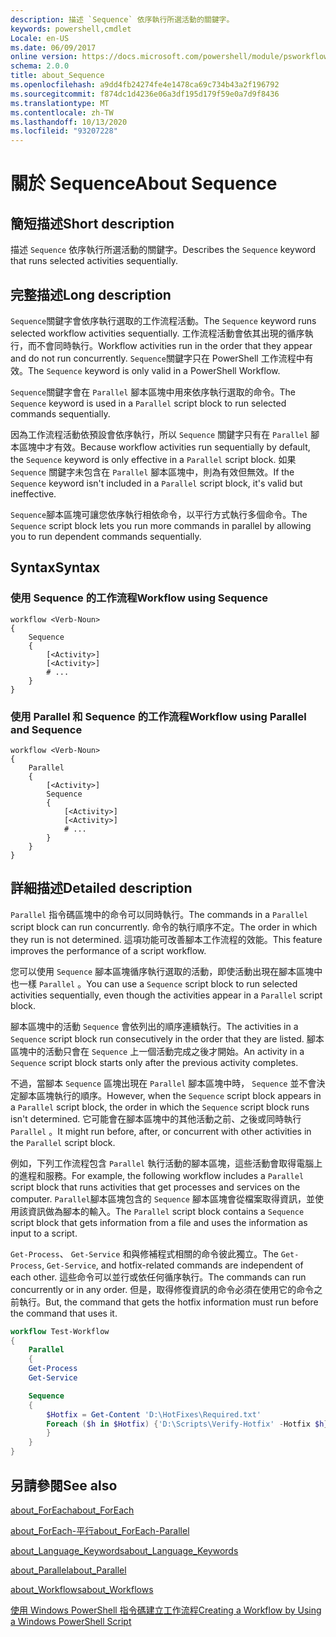```yaml
---
description: 描述 `Sequence` 依序執行所選活動的關鍵字。
keywords: powershell,cmdlet
Locale: en-US
ms.date: 06/09/2017
online version: https://docs.microsoft.com/powershell/module/psworkflow/about/about_sequence?view=powershell-5.1&WT.mc_id=ps-gethelp
schema: 2.0.0
title: about_Sequence
ms.openlocfilehash: a9dd4fb24274fe4e1478ca69c734b43a2f196792
ms.sourcegitcommit: f874dc1d4236e06a3df195d179f59e0a7d9f8436
ms.translationtype: MT
ms.contentlocale: zh-TW
ms.lasthandoff: 10/13/2020
ms.locfileid: "93207228"
---
```

# <a name="about-sequence"></a><span data-ttu-id="958a2-104">關於 Sequence</span><span class="sxs-lookup"><span data-stu-id="958a2-104">About Sequence</span></span>

## <a name="short-description"></a><span data-ttu-id="958a2-105">簡短描述</span><span class="sxs-lookup"><span data-stu-id="958a2-105">Short description</span></span>

<span data-ttu-id="958a2-106">描述 `Sequence` 依序執行所選活動的關鍵字。</span><span class="sxs-lookup"><span data-stu-id="958a2-106">Describes the `Sequence` keyword that runs selected activities sequentially.</span></span>

## <a name="long-description"></a><span data-ttu-id="958a2-107">完整描述</span><span class="sxs-lookup"><span data-stu-id="958a2-107">Long description</span></span>

<span data-ttu-id="958a2-108">`Sequence`關鍵字會依序執行選取的工作流程活動。</span><span class="sxs-lookup"><span data-stu-id="958a2-108">The `Sequence` keyword runs selected workflow activities sequentially.</span></span> <span data-ttu-id="958a2-109">工作流程活動會依其出現的循序執行，而不會同時執行。</span><span class="sxs-lookup"><span data-stu-id="958a2-109">Workflow activities run in the order that they appear and do not run concurrently.</span></span> <span data-ttu-id="958a2-110">`Sequence`關鍵字只在 PowerShell 工作流程中有效。</span><span class="sxs-lookup"><span data-stu-id="958a2-110">The `Sequence` keyword is only valid in a PowerShell Workflow.</span></span>

<span data-ttu-id="958a2-111">`Sequence`關鍵字會在 `Parallel` 腳本區塊中用來依序執行選取的命令。</span><span class="sxs-lookup"><span data-stu-id="958a2-111">The `Sequence` keyword is used in a `Parallel` script block to run selected commands sequentially.</span></span>

<span data-ttu-id="958a2-112">因為工作流程活動依預設會依序執行，所以 `Sequence` 關鍵字只有在 `Parallel` 腳本區塊中才有效。</span><span class="sxs-lookup"><span data-stu-id="958a2-112">Because workflow activities run sequentially by default, the `Sequence` keyword is only effective in a `Parallel` script block.</span></span> <span data-ttu-id="958a2-113">如果 `Sequence` 關鍵字未包含在 `Parallel` 腳本區塊中，則為有效但無效。</span><span class="sxs-lookup"><span data-stu-id="958a2-113">If the `Sequence` keyword isn't included in a `Parallel` script block, it's valid but ineffective.</span></span>

<span data-ttu-id="958a2-114">`Sequence`腳本區塊可讓您依序執行相依命令，以平行方式執行多個命令。</span><span class="sxs-lookup"><span data-stu-id="958a2-114">The `Sequence` script block lets you run more commands in parallel by allowing you to run dependent commands sequentially.</span></span>

## <a name="syntax"></a><span data-ttu-id="958a2-115">Syntax</span><span class="sxs-lookup"><span data-stu-id="958a2-115">Syntax</span></span>

### <a name="workflow-using-sequence"></a><span data-ttu-id="958a2-116">使用 Sequence 的工作流程</span><span class="sxs-lookup"><span data-stu-id="958a2-116">Workflow using Sequence</span></span>

```
workflow <Verb-Noun>
{
    Sequence
    {
        [<Activity>]
        [<Activity>]
        # ...
    }
}
```

### <a name="workflow-using-parallel-and-sequence"></a><span data-ttu-id="958a2-117">使用 Parallel 和 Sequence 的工作流程</span><span class="sxs-lookup"><span data-stu-id="958a2-117">Workflow using Parallel and Sequence</span></span>

```
workflow <Verb-Noun>
{
    Parallel
    {
        [<Activity>]
        Sequence
        {
            [<Activity>]
            [<Activity>]
            # ...
        }
    }
}
```

## <a name="detailed-description"></a><span data-ttu-id="958a2-118">詳細描述</span><span class="sxs-lookup"><span data-stu-id="958a2-118">Detailed description</span></span>

<span data-ttu-id="958a2-119">`Parallel` 指令碼區塊中的命令可以同時執行。</span><span class="sxs-lookup"><span data-stu-id="958a2-119">The commands in a `Parallel` script block can run concurrently.</span></span> <span data-ttu-id="958a2-120">命令的執行順序不定。</span><span class="sxs-lookup"><span data-stu-id="958a2-120">The order in which they run is not determined.</span></span> <span data-ttu-id="958a2-121">這項功能可改善腳本工作流程的效能。</span><span class="sxs-lookup"><span data-stu-id="958a2-121">This feature improves the performance of a script workflow.</span></span>

<span data-ttu-id="958a2-122">您可以使用 `Sequence` 腳本區塊循序執行選取的活動，即使活動出現在腳本區塊中也一樣 `Parallel` 。</span><span class="sxs-lookup"><span data-stu-id="958a2-122">You can use a `Sequence` script block to run selected activities sequentially, even though the activities appear in a `Parallel` script block.</span></span>

<span data-ttu-id="958a2-123">腳本區塊中的活動 `Sequence` 會依列出的順序連續執行。</span><span class="sxs-lookup"><span data-stu-id="958a2-123">The activities in a `Sequence` script block run consecutively in the order that they are listed.</span></span> <span data-ttu-id="958a2-124">腳本區塊中的活動只會在 `Sequence` 上一個活動完成之後才開始。</span><span class="sxs-lookup"><span data-stu-id="958a2-124">An activity in a `Sequence` script block starts only after the previous activity completes.</span></span>

<span data-ttu-id="958a2-125">不過，當腳本 `Sequence` 區塊出現在 `Parallel` 腳本區塊中時， `Sequence` 並不會決定腳本區塊執行的順序。</span><span class="sxs-lookup"><span data-stu-id="958a2-125">However, when the `Sequence` script block appears in a `Parallel` script block, the order in which the `Sequence` script block runs isn't determined.</span></span> <span data-ttu-id="958a2-126">它可能會在腳本區塊中的其他活動之前、之後或同時執行 `Parallel` 。</span><span class="sxs-lookup"><span data-stu-id="958a2-126">It might run before, after, or concurrent with other activities in the `Parallel` script block.</span></span>

<span data-ttu-id="958a2-127">例如，下列工作流程包含 `Parallel` 執行活動的腳本區塊，這些活動會取得電腦上的進程和服務。</span><span class="sxs-lookup"><span data-stu-id="958a2-127">For example, the following workflow includes a `Parallel` script block that runs activities that get processes and services on the computer.</span></span> <span data-ttu-id="958a2-128">`Parallel`腳本區塊包含的 `Sequence` 腳本區塊會從檔案取得資訊，並使用該資訊做為腳本的輸入。</span><span class="sxs-lookup"><span data-stu-id="958a2-128">The `Parallel` script block contains a `Sequence` script block that gets information from a file and uses the information as input to a script.</span></span>

<span data-ttu-id="958a2-129">`Get-Process`、 `Get-Service` 和與修補程式相關的命令彼此獨立。</span><span class="sxs-lookup"><span data-stu-id="958a2-129">The `Get-Process`, `Get-Service`, and hotfix-related commands are independent of each other.</span></span> <span data-ttu-id="958a2-130">這些命令可以並行或依任何循序執行。</span><span class="sxs-lookup"><span data-stu-id="958a2-130">The commands can run concurrently or in any order.</span></span> <span data-ttu-id="958a2-131">但是，取得修復資訊的命令必須在使用它的命令之前執行。</span><span class="sxs-lookup"><span data-stu-id="958a2-131">But, the command that gets the hotfix information must run before the command that uses it.</span></span>

```powershell
workflow Test-Workflow
{
    Parallel
    {
    Get-Process
    Get-Service

    Sequence
    {
        $Hotfix = Get-Content 'D:\HotFixes\Required.txt'
        Foreach ($h in $Hotfix) {'D:\Scripts\Verify-Hotfix' -Hotfix $h}
        }
    }
}
```

## <a name="see-also"></a><span data-ttu-id="958a2-132">另請參閱</span><span class="sxs-lookup"><span data-stu-id="958a2-132">See also</span></span>

[<span data-ttu-id="958a2-133">about_ForEach</span><span class="sxs-lookup"><span data-stu-id="958a2-133">about_ForEach</span></span>](../../Microsoft.PowerShell.Core/About/about_Foreach.md)

[<span data-ttu-id="958a2-134">about_ForEach-平行</span><span class="sxs-lookup"><span data-stu-id="958a2-134">about_ForEach-Parallel</span></span>](about_ForEach-Parallel.md)

[<span data-ttu-id="958a2-135">about_Language_Keywords</span><span class="sxs-lookup"><span data-stu-id="958a2-135">about_Language_Keywords</span></span>](../../Microsoft.PowerShell.Core/About/about_Language_Keywords.md)

[<span data-ttu-id="958a2-136">about_Parallel</span><span class="sxs-lookup"><span data-stu-id="958a2-136">about_Parallel</span></span>](about_Parallel.md)

[<span data-ttu-id="958a2-137">about_Workflows</span><span class="sxs-lookup"><span data-stu-id="958a2-137">about_Workflows</span></span>](about_Workflows.md)

[<span data-ttu-id="958a2-138">使用 Windows PowerShell 指令碼建立工作流程</span><span class="sxs-lookup"><span data-stu-id="958a2-138">Creating a Workflow by Using a Windows PowerShell Script</span></span>](/previous-versions/powershell/scripting/developer/workflow/creating-a-workflow-by-using-a-windows-powershell-script)
